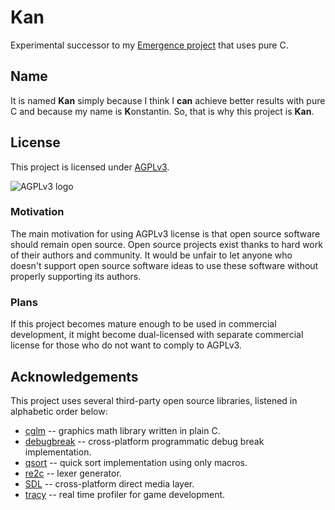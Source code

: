 # Kan

Experimental successor to my [Emergence project](https://github.com/KonstantinTomashevich/Emergence) that uses pure C.

## Name

It is named **Kan** simply because I think I **can** achieve better results with pure C and because my name is 
**K**onstantin. So, that is why this project is **Kan**.

## License

This project is licensed under [AGPLv3](https://www.gnu.org/licenses/agpl-3.0.html).

![AGPLv3 logo](https://www.gnu.org/graphics/agplv3-155x51.png)

### Motivation

The main motivation for using AGPLv3 license is that open source software should remain open source.
Open source projects exist thanks to hard work of their authors and community. It would be unfair to let anyone
who doesn't support open source software ideas to use these software without properly supporting its authors.

### Plans

If this project becomes mature enough to be used in commercial development, it might become dual-licensed with separate
commercial license for those who do not want to comply to AGPLv3.

## Acknowledgements

This project uses several third-party open source libraries, listened in alphabetic order below:

- [cglm](https://github.com/recp/cglm/) -- graphics math library written in plain C.
- [debugbreak](https://github.com/scottt/debugbreak/) -- cross-platform programmatic debug break implementation.
- [qsort](https://github.com/svpv/qsort/) -- quick sort implementation using only macros.
- [re2c](https://github.com/skvadrik/re2c/) -- lexer generator.
- [SDL](https://github.com/libsdl-org/SDL/) -- cross-platform direct media layer.
- [tracy](https://github.com/wolfpld/tracy/) -- real time profiler for game development.
